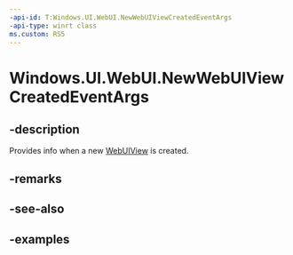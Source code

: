 ```yaml
---
-api-id: T:Windows.UI.WebUI.NewWebUIViewCreatedEventArgs
-api-type: winrt class
ms.custom: RS5
---
```


<!-- Class syntax.
public class NewWebUIViewCreatedEventArgs 
-->

# Windows.UI.WebUI.NewWebUIViewCreatedEventArgs

## -description
Provides info when a new [WebUIView](webuiview.md) is created. 

## -remarks

## -see-also

## -examples


